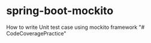 # spring-boot-mockito
How to write Unit test case using mockito framework 
"# CodeCoveragePractice" 
